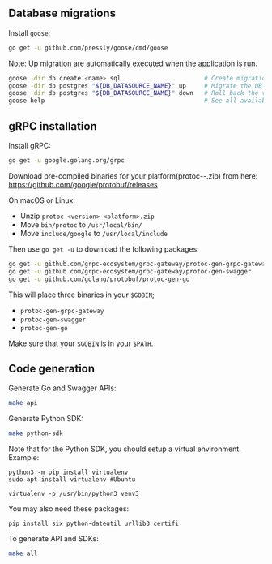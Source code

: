 ## Database migrations

Install `goose`:
```bash
go get -u github.com/pressly/goose/cmd/goose
```

Note: Up migration are automatically executed when the application is run.

```bash
goose -dir db create <name> sql                       # Create migration in db folder
goose -dir db postgres "${DB_DATASOURCE_NAME}" up     # Migrate the DB to the most recent version available
goose -dir db postgres "${DB_DATASOURCE_NAME}" down   # Roll back the version by 1
goose help                                            # See all available commands
```

## gRPC installation

Install gRPC:
```bash
go get -u google.golang.org/grpc
```

Download pre-compiled binaries for your platform(protoc-<version>-<platform>.zip) from here: https://github.com/google/protobuf/releases

On macOS or Linux:

- Unzip `protoc-<version>-<platform>.zip`
- Move `bin/protoc` to `/usr/local/bin/`
- Move `include/google` to `/usr/local/include`

Then use `go get -u` to download the following packages:

```bash
go get -u github.com/grpc-ecosystem/grpc-gateway/protoc-gen-grpc-gateway
go get -u github.com/grpc-ecosystem/grpc-gateway/protoc-gen-swagger
go get -u github.com/golang/protobuf/protoc-gen-go
```

This will place three binaries in your `$GOBIN`;

* `protoc-gen-grpc-gateway`
* `protoc-gen-swagger`
* `protoc-gen-go`

Make sure that your `$GOBIN` is in your `$PATH`.

## Code generation

Generate Go and Swagger APIs:
```bash
make api
```

Generate Python SDK:
```bash
make python-sdk
```

Note that for the Python SDK, you should setup a virtual environment.
Example:
```shell script
python3 -m pip install virtualenv
sudo apt install virtualenv #Ubuntu

virtualenv -p /usr/bin/python3 venv3
```
You may also need these packages:
```shell script
pip install six python-dateutil urllib3 certifi
```


To generate API and SDKs:
```bash
make all
```
